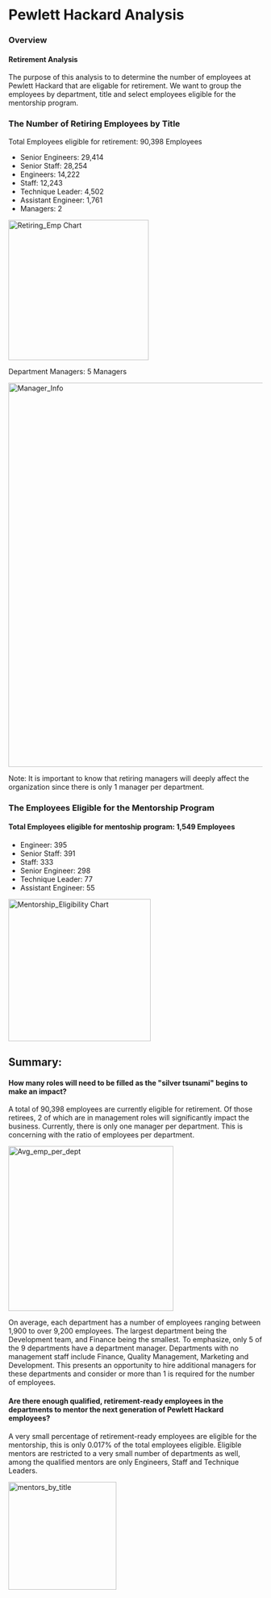 # Pewlett Hackard Analysis

### Overview 
#### Retirement Analysis
The purpose of this analysis to to determine the number of employees at Pewlett Hackard that are eligable for retirement. We want to group the employees by department, title and select employees eligible for the mentorship program.

### The Number of Retiring Employees by Title
Total Employees eligible for retirement: 90,398 Employees
<ul> 
  <li>Senior Engineers: 29,414</li>
  <li>Senior Staff: 28,254</li>
  <li>Engineers: 14,222</li>
  <li>Staff: 12,243</li>
  <li>Technique Leader: 4,502</li>
  <li>Assistant Engineer: 1,761</li>
  <li>Managers: 2 </li>
</ul>

   <img width="278" alt="Retiring_Emp Chart" src="https://user-images.githubusercontent.com/88520573/135775415-b57ae1c2-ffaf-477d-a327-c97510d0b7d3.png">

Department Managers: 5 Managers

   <img width="762" alt="Manager_Info" src="https://user-images.githubusercontent.com/88520573/135775637-5ed2cc3b-5a87-4b69-ae30-888c3559a9a9.png">

Note: It is important to know that retiring managers will deeply affect the organization since there is only 1 manager per department.

### The Employees Eligible for the Mentorship Program

#### Total Employees eligible for mentoship program: 1,549 Employees
<ul>
  <li>Engineer: 395 </li>
  <li>Senior Staff: 391 </li>
  <li>Staff: 333 </li>
  <li>Senior Engineer: 298 </li>
  <li>Technique Leader: 77</li>
  <li>Assistant Engineer: 55 </li>
</ul>

<img width="282" alt="Mentorship_Eligibility Chart" src="https://user-images.githubusercontent.com/88520573/135775355-f0f85234-c0c0-4b59-a6fd-9a56d7958444.png">

## Summary:
#### How many roles will need to be filled as the "silver tsunami" begins to make an impact?
A total of 90,398 employees are currently eligible for retirement. Of those retirees, 2 of which are in management roles will significantly impact the business. Currently, there is only one manager per department. This is concerning with the ratio of employees per department. 

<img width="327" alt="Avg_emp_per_dept" src="https://user-images.githubusercontent.com/88520573/135777830-57abf1ea-43a0-4032-995a-8616f6ebd4d1.png">

On average, each department has a number of employees ranging between 1,900 to over 9,200 employees. The largest department being the Development team, and Finance being the smallest. To emphasize, only 5 of the 9 departments have a department manager. Departments with no management staff include Finance, Quality Management, Marketing and Development. This presents an opportunity to hire additional managers for these departments and consider or more than 1 is required for the number of employees.

#### Are there enough qualified, retirement-ready employees in the departments to mentor the next generation of Pewlett Hackard employees?
A very small percentage of retirement-ready employees are eligible for the mentorship, this is only 0.017% of the total employees eligible. Eligible mentors are restricted to a very small number of departments as well, among the qualified mentors are only Engineers, Staff and Technique Leaders. 

<img width="214" alt="mentors_by_title" src="https://user-images.githubusercontent.com/88520573/135778435-b1ad38b9-64d1-4311-b08b-f0b358aeb47e.png">
